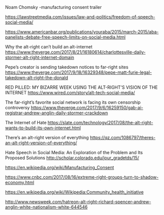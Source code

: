 Noam Chomsky
-manufacturing consent trailer

https://lawstreetmedia.com/issues/law-and-politics/freedom-of-speech-social-media/

https://www.americanbar.org/publications/youraba/2015/march-2015/aba-panelists-debate-free-speech-limits-on-social-media.html




Why the alt-right can’t build an alt-internet
https://www.theverge.com/2017/8/21/16180614/charlottesville-daily-stormer-alt-right-internet-domain

Pepe’s creator is sending takedown notices to far-right sites
https://www.theverge.com/2017/9/18/16329348/pepe-matt-furie-legal-takedown-alt-right-the-donald

RED PILLED: MY BIZARRE WEEK USING THE ALT-RIGHT'S VISION OF THE INTERNET
https://www.wired.com/story/alt-tech-social-media/

The far-right’s favorite social network is facing its own censorship controversy
https://www.theverge.com/2017/9/6/16259150/gab-ai-registrar-andrew-anglin-daily-stormer-crackdown

The Internet of Hate
https://slate.com/technology/2017/08/the-alt-right-wants-to-build-its-own-internet.html

There’s an alt-right version of everything
https://qz.com/1086797/theres-an-alt-right-version-of-everything/

Hate Speech in Social Media: An Exploration of the Problem and Its Proposed Solutions
http://scholar.colorado.edu/jour_gradetds/15/


https://en.wikipedia.org/wiki/Manufacturing_Consent

https://www.cnbc.com/2017/08/16/extreme-right-groups-turn-to-shadow-economy.html

https://en.wikipedia.org/wiki/Wikipedia:Community_health_initiative

http://www.newsweek.com/hatreon-alt-right-richard-spencer-andrew-anglin-white-nationalism-white-644546
